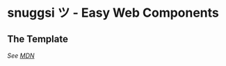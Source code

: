 # snuggsi ツ - Easy Web Components

## The Template

_See [MDN <template>](https://developer.mozilla.org/en-US/docs/Web/HTML/Element/template)
for more details_

  - `<template>`

## Custom Elements

  - `<hello-world>`
  - `<add-subtract>`
  - `<to-do>`
  - `<data-list>`
  - `<list-filter>`
  - `<valid-form>`
  - `<infinity-calendar>`
  - `<x-flashy>`
  - `<whack-a-mole>`
  - `<audio-player>`
  - `<video-player>`
  - `<ping-pong>`

## Web Components

  - `<skype-clone>`
  - `<options-scanner>`

## Contributing

  1. Fork it ( https://github.com/devpunks/snuggsi/fork )
  2. Create your feature branch (`git checkout -b my-new-feature`)
  3. Create an example within `/examples`
  4. Commit your changes (`git commit -am 'Add some feature'`)
  5. Push to the branch (`git push origin my-new-feature`)
  6. Create a new Pull Request
